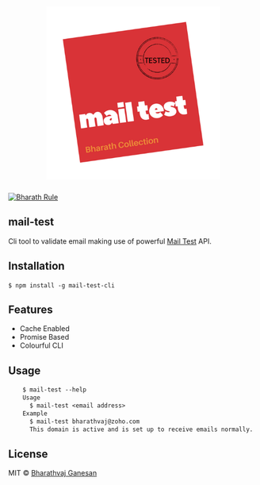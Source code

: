 <h1 align="center">
	<br>
	<img width="350" src="./media/mail-test.png">
	<br>
</h1>

[![Bharath Rule](https://img.shields.io/badge/bharath-100%25-brightgreen.svg)](https://github.com/bharathvaj1995)

## mail-test

Cli tool to validate email making use of powerful [Mail Test](http://mailtest.in) API.

## Installation

```
$ npm install -g mail-test-cli
```

## Features

* Cache Enabled
* Promise Based
* Colourful CLI

## Usage

```
    $ mail-test --help
    Usage
	  $ mail-test <email address>
	Example
	  $ mail-test bharathvaj@zoho.com
	  This domain is active and is set up to receive emails normally.
```

## License

MIT © [Bharathvaj Ganesan](https://github.com/bharathvaj1995)
